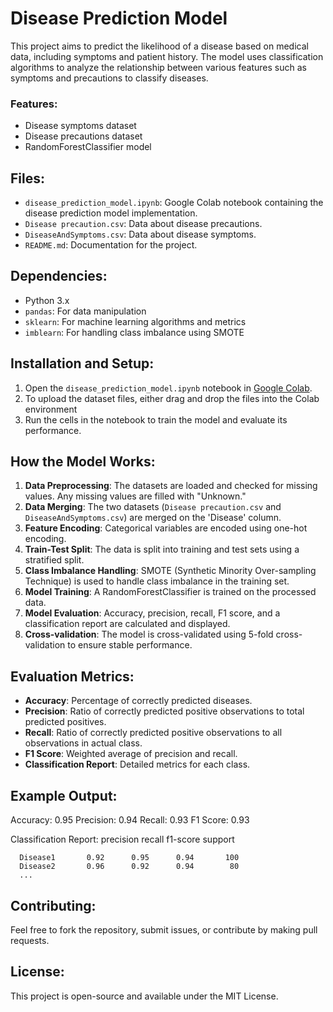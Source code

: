 # Disease Prediction Model
This project aims to predict the likelihood of a disease based on medical data, including symptoms and patient history. The model uses classification algorithms to analyze the relationship between various features such as symptoms and precautions to classify diseases.

### Features:
- Disease symptoms dataset
- Disease precautions dataset
- RandomForestClassifier model

## Files:
- `disease_prediction_model.ipynb`: Google Colab notebook containing the disease prediction model implementation.
- `Disease precaution.csv`: Data about disease precautions.
- `DiseaseAndSymptoms.csv`: Data about disease symptoms.
- `README.md`: Documentation for the project.

## Dependencies:
- Python 3.x
- `pandas`: For data manipulation
- `sklearn`: For machine learning algorithms and metrics
- `imblearn`: For handling class imbalance using SMOTE

## Installation and Setup:
1. Open the `disease_prediction_model.ipynb` notebook in [Google Colab](https://colab.research.google.com/).
2. To upload the dataset files, either drag and drop the files into the Colab environment 
3. Run the cells in the notebook to train the model and evaluate its performance.

## How the Model Works:
1. **Data Preprocessing**: The datasets are loaded and checked for missing values. Any missing values are filled with "Unknown."
2. **Data Merging**: The two datasets (`Disease precaution.csv` and `DiseaseAndSymptoms.csv`) are merged on the 'Disease' column.
3. **Feature Encoding**: Categorical variables are encoded using one-hot encoding.
4. **Train-Test Split**: The data is split into training and test sets using a stratified split.
5. **Class Imbalance Handling**: SMOTE (Synthetic Minority Over-sampling Technique) is used to handle class imbalance in the training set.
6. **Model Training**: A RandomForestClassifier is trained on the processed data.
7. **Model Evaluation**: Accuracy, precision, recall, F1 score, and a classification report are calculated and displayed.
8. **Cross-validation**: The model is cross-validated using 5-fold cross-validation to ensure stable performance.

## Evaluation Metrics:
- **Accuracy**: Percentage of correctly predicted diseases.
- **Precision**: Ratio of correctly predicted positive observations to total predicted positives.
- **Recall**: Ratio of correctly predicted positive observations to all observations in actual class.
- **F1 Score**: Weighted average of precision and recall.
- **Classification Report**: Detailed metrics for each class.

## Example Output:

Accuracy: 0.95
Precision: 0.94
Recall: 0.93
F1 Score: 0.93

Classification Report:
              precision    recall  f1-score   support

      Disease1       0.92      0.95      0.94       100
      Disease2       0.96      0.92      0.94        80
      ...


## Contributing:
Feel free to fork the repository, submit issues, or contribute by making pull requests.

## License:
This project is open-source and available under the MIT License.
